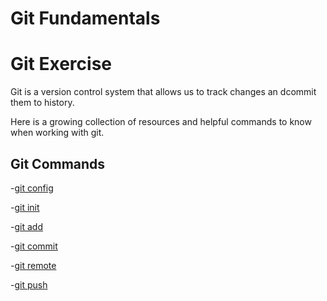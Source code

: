 # Git Fundamentals

# Git Exercise

Git is a version control system that allows us to track changes an dcommit them to history.

Here is a growing collection of resources and helpful commands to know when working with git.

## Git Commands
-[git config](./Commands/Config.md)

-[git init](./Commands/Init.md)

-[git add](./Commands/Add.md)

-[git commit](./Commands/Commit.md)

-[git remote](./Commands/Remote.md)

-[git push](./Commands/Push.md)